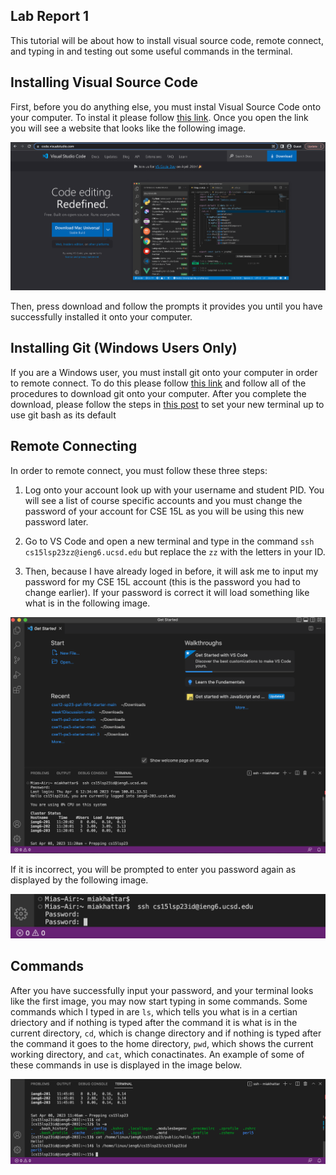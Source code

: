 ## Lab Report 1

This tutorial will be about how to install visual source code, remote connect, and typing in and testing out some useful commands in the terminal. 

## Installing Visual Source Code

First, before you do anything else, you must instal Visual Source Code onto your computer. To instal it please follow [this link](https://code.visualstudio.com/). Once you open the link you will see a website that looks like the following image.

![Image](CSE15LScreenShotVSC.png)

Then, press download and follow the prompts it provides you until you have successfully installed it onto your computer.

## Installing Git (Windows Users Only)

If you are a Windows user, you must install git onto your computer in order to remote connect. To do this please follow [this link](https://gitforwindows.org/) and follow all of the procedures to download git onto your computer. After you complete the download, please follow the steps in [this post](https://stackoverflow.com/questions/42606837/how-do-i-use-bash-on-windows-from-the-visual-studio-code-integrated-terminal/50527994#50527994) to set your new terminal up to use git bash as its default

## Remote Connecting

In order to remote connect, you must follow these three steps:

1. Log onto your account look up with your username and student PID. You will see a list of course specific accounts and you must change the password of your account for CSE 15L as you will be using this new password later.

2. Go to VS Code and open a new terminal and type in the command `ssh cs15lsp23zz@ieng6.ucsd.edu` but replace the `zz` with the letters in your ID.
 
3. Then, because I have already loged in before, it will ask me to input my password for my CSE 15L account (this is the password you had to change earlier). If your password is correct it will load something like what is in the following image. 

![Image](CSE15LSS1.png)

If it is incorrect, you will be prompted to enter you password again as displayed by the following image.

![Image](CSE15LSS2.png)

## Commands

After you have successfully input your password, and your terminal looks like the first image, you may now start typing in some commands. Some commands which I typed in are `ls`, which tells you what is in a certian driectory and if nothing is typed after the command it is what is in the current directory, `cd`, which is change directory and if nothing is typed after the command it goes to the home directory, `pwd`, which shows the current working directory, and `cat`, which conactinates. An example of some of these commands in use is displayed in the image below. 

![Image](CSE15LSS3.png)





